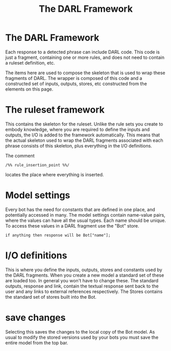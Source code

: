 ﻿---
title: The DARL Framework
description: Putting DARL into Bot responses.
output:
  html_document:
    toc: true
    toc_float: true
---

The DARL Framework
====
Each response to a detected phrase can include DARL code.
This code is just a fragment, containing one or more rules, and does not need to contain a ruleset definition, etc.

The items here are used to compose the skeleton that is used to wrap these fragments of DARL.
The wrapper is composed of this code and a constructed set of inputs, outputs, stores, etc constructed from the elements on this page.

# The ruleset framework
This contains the skeleton for the ruleset. Unlike the rule sets you create to embody knowledge, where you are required to define the inputs and outputs, the I/O is added to the framework automatically.
This means that the actual skeleton used to wrap the DARL fragments associated with each phrase consists of this skeleton, plus everything in the I/O definitions.

The comment 
```darl
/%% rule_insertion_point %%/ 
```
locates the place where everything is inserted. 

# Model settings
Every bot has the need for constants that are defined in one place, and potentially accessed in many. 
The model settings contain name-value pairs, where the values can have all the usual types.
Each name should be unique.
To access these values in a DARL fragment use the "Bot" store.

```darl
if anything then response will be Bot["name"];
```

# I/O definitions
This is where you define the inputs, outputs, stores and constants used by the DARL fragments.
When you create a new model a standard set of these are loaded too.
In general you won't have to change these. The standard outputs, response and link, contain the textual response sent back to the user and any links to external references respectively.
The Stores contains the standard set of stores built into the Bot.

# save changes
Selecting this saves the changes to the local copy of the Bot model. As usual to modify the stored versions used by your bots you must save the entire model from the top bar.
